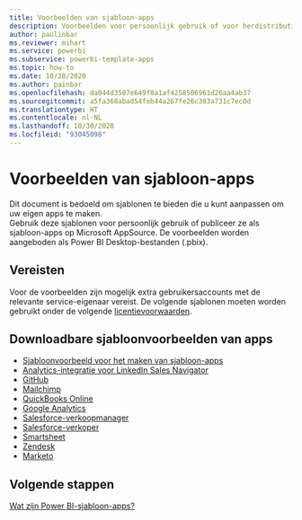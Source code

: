 ```yaml
---
title: Voorbeelden van sjabloon-apps
description: Voorbeelden voor persoonlijk gebruik of voor herdistributie sjabloon-apps in AppSource
author: paulinbar
ms.reviewer: mihart
ms.service: powerbi
ms.subservice: powerbi-template-apps
ms.topic: how-to
ms.date: 10/28/2020
ms.author: painbar
ms.openlocfilehash: da044d3507e649f8a1af4258506961d26aa4ab37
ms.sourcegitcommit: a5fa368abad54feb44a267fe26c383a731c7ec0d
ms.translationtype: HT
ms.contentlocale: nl-NL
ms.lasthandoff: 10/30/2020
ms.locfileid: "93045098"
---
```

# <a name="template-apps-samples"></a>Voorbeelden van sjabloon-apps

Dit document is bedoeld om sjablonen te bieden die u kunt aanpassen om uw eigen apps te maken.  
Gebruik deze sjablonen voor persoonlijk gebruik of publiceer ze als sjabloon-apps op Microsoft AppSource. De voorbeelden worden aangeboden als Power BI Desktop-bestanden (.pbix).

## <a name="prerequisites"></a>Vereisten

Voor de voorbeelden zijn mogelijk extra gebruikersaccounts met de relevante service-eigenaar vereist.  De volgende sjablonen moeten worden gebruikt onder de volgende [licentievoorwaarden](https://templateapps.blob.core.windows.net/sampletemplateapps/Sample-Templates-for-app-on-appsource.pdf).

## <a name="downloadable-apps-template-samples"></a>Downloadbare sjabloonvoorbeelden van apps

* [Sjabloonvoorbeeld voor het maken van sjabloon-apps](https://templateapps.blob.core.windows.net/sampletemplateapps/TemplateforTemplateApps.zip)
* [Analytics-integratie voor LinkedIn Sales Navigator](https://templateapps.blob.core.windows.net/sampletemplateapps/SalesNavigatorTemplate.pbix)
* [GitHub](https://templateapps.blob.core.windows.net/sampletemplateapps/GitHub.pbix)
* [Mailchimp](https://templateapps.blob.core.windows.net/sampletemplateapps/MailChimp.pbix)
* [QuickBooks Online](https://templateapps.blob.core.windows.net/sampletemplateapps/QuickBooksOnline.pbix)
* [Google Analytics](https://templateapps.blob.core.windows.net/sampletemplateapps/GoogleAnalytics.pbix)
* [Salesforce-verkoopmanager](https://templateapps.blob.core.windows.net/sampletemplateapps/SalesforceSalesManager.pbix)
* [Salesforce-verkoper](https://templateapps.blob.core.windows.net/sampletemplateapps/SalesforceSalesRep.pbix)
* [Smartsheet](https://templateapps.blob.core.windows.net/sampletemplateapps/Smartsheet.pbix)
* [Zendesk](https://templateapps.blob.core.windows.net/sampletemplateapps/Zendesk.pbix)
* [Marketo](https://templateapps.blob.core.windows.net/sampletemplateapps/Marketo.pbix)

## <a name="next-steps"></a>Volgende stappen

[Wat zijn Power BI-sjabloon-apps?](service-template-apps-overview.md)
